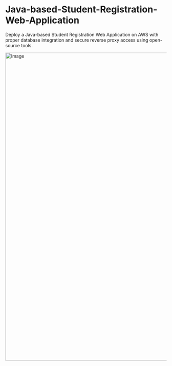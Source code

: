 # Java-based-Student-Registration-Web-Application
Deploy a Java-based Student Registration Web Application on AWS with proper  database integration and secure reverse proxy access using open-source tools.

<img width="960" alt="Image" src="https://github.com/user-attachments/assets/901991c6-cc11-45fc-814a-1a961a602676" />
